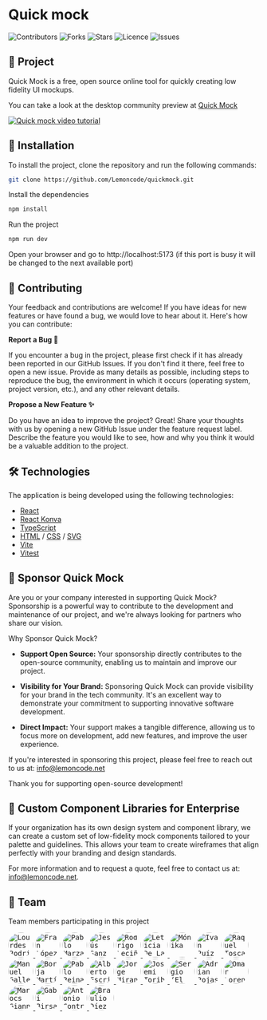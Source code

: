 # Quick mock

![Contributors](https://img.shields.io/github/contributors/Lemoncode/quickmock)
![Forks](https://img.shields.io/github/forks/Lemoncode/quickmock)
![Stars](https://img.shields.io/github/stars/Lemoncode/quickmock)
![Licence](https://img.shields.io/github/license/Lemoncode/quickmock)
![Issues](https://img.shields.io/github/issues/Lemoncode/quickmock)

## 🌟 Project

Quick Mock is a free, open source online tool for quickly creating low fidelity UI mockups.

You can take a look at the desktop community preview at [Quick Mock](https://www.quickmock.net/)

[![Quick mock video tutorial](https://img.youtube.com/vi/NqswxUvXm4c/0.jpg)](https://www.youtube.com/watch?v=NqswxUvXm4c)

## 🚀 Installation

To install the project, clone the repository and run the following commands:

```sh
git clone https://github.com/Lemoncode/quickmock.git
```

Install the dependencies

```bash
npm install
```

Run the project

```bash
npm run dev
```

Open your browser and go to http://localhost:5173 (if this port is busy it will be changed to the next available port)

## 🤝 Contributing

Your feedback and contributions are welcome! If you have ideas for new features or have found a bug, we would love to hear about it. Here's how you can contribute:

**Report a Bug 🐛**

If you encounter a bug in the project, please first check if it has already been reported in our GitHub Issues. If you don't find it there, feel free to open a new issue. Provide as many details as possible, including steps to reproduce the bug, the environment in which it occurs (operating system, project version, etc.), and any other relevant details.

**Propose a New Feature ✨**

Do you have an idea to improve the project? Great! Share your thoughts with us by opening a new GitHub Issue under the feature request label. Describe the feature you would like to see, how and why you think it would be a valuable addition to the project.

## 🛠️ Technologies

The application is being developed using the following technologies:

- [React](https://react.dev/)
- [React Konva](https://konvajs.org/)
- [TypeScript](https://www.typescriptlang.org/)
- [HTML](https://developer.mozilla.org/en-US/docs/Web/HTML) / [CSS](https://developer.mozilla.org/en-US/docs/Web/CSS) / [SVG](https://developer.mozilla.org/en-US/docs/Web/SVG)
- [Vite](https://vitejs.dev/)
- [Vitest](https://vitest.dev/)

## 💖 Sponsor Quick Mock

Are you or your company interested in supporting Quick Mock? Sponsorship is a powerful way to contribute to the development and maintenance of our project, and we're always looking for partners who share our vision.

Why Sponsor Quick Mock?

- **Support Open Source:** Your sponsorship directly contributes to the open-source community, enabling us to maintain and improve our project.

- **Visibility for Your Brand:** Sponsoring Quick Mock can provide visibility for your brand in the tech community. It's an excellent way to demonstrate your commitment to supporting innovative software development.

- **Direct Impact:** Your support makes a tangible difference, allowing us to focus more on development, add new features, and improve the user experience.

If you're interested in sponsoring this project, please feel free to reach out to us at: info@lemoncode.net

Thank you for supporting open-source development!

## 📐 Custom Component Libraries for Enterprise

If your organization has its own design system and component library, we can create a custom set of low-fidelity mock components tailored to your palette and guidelines. This allows your team to create wireframes that align perfectly with your branding and design standards.

For more information and to request a quote, feel free to contact us at: info@lemoncode.net.

## 👥 Team

Team members participating in this project

<p align="left">
  <a href="https://github.com/LourdesRsdp">
    <kbd><img src="https://github.com/LourdesRsdp.png" alt="Lourdes Rodriguez" width="50" height="50" style="border-radius: 50%;"></kbd>
  </a>
  <a href="https://github.com/Franlop7">
    <kbd><img src="https://github.com/Franlop7.png" alt="Fran López" width="50" height="50" style="border-radius: 50%;"></kbd>
  </a>
  <a href="https://github.com/oleojake">
    <kbd><img src="https://github.com/oleojake.png" alt="Pablo Marzal" width="50" height="50" style="border-radius: 50%;"></kbd>
  </a>
  <a href="https://github.com/jsanzdev">
    <kbd><img src="https://github.com/jsanzdev.png" alt="Jesús Sanz" width="50" height="50" style="border-radius: 50%;"></kbd>
  </a>
  <a href="https://github.com/devrodrigolec">
    <kbd><img src="https://github.com/devrodrigolec.png" alt="Rodrigo Leciñana" width="50" height="50" style="border-radius: 50%;"></kbd>
  </a>
  <a href="https://github.com/deletidev">
    <kbd><img src="https://github.com/deletidev.png" alt="Leticia De La Osa" width="50" height="50" style="border-radius: 50%;"></kbd>
  </a>
    <a href="https://github.com/monikMononoke">
    <kbd><img src="https://github.com/monikMononoke.png" alt="Mónika" width="50" height="50" style="border-radius: 50%;"></kbd>
  </a>
  </a>
    <a href="https://github.com/Ivanruii">
    <kbd><img src="https://github.com/Ivanruii.png" alt="Ivan Ruíz" width="50" height="50" style="border-radius: 50%;"></kbd>
  </a>
  </a>
    <a href="https://github.com/raquetelio">
    <kbd><img src="https://github.com/raquetelio.png" alt="Raquel Toscano" width="50" height="50" style="border-radius: 50%;"></kbd>
  </a>
  </a>
    <a href="https://github.com/manugallegob">
    <kbd><img src="https://github.com/manugallegob.png" alt="Manuel Gallego" width="50" height="50" style="border-radius: 50%;"></kbd>
  </a>
  <a href="https://github.com/Bomasen">
    <kbd><img src="https://github.com/Bomasen.png" alt="Borja Martínez Sendra" width="50" height="50" style="border-radius: 50%;"></kbd>
  </a>
  <a href="https://github.com/Pableras90">
    <kbd><img src="https://github.com/Pableras90.png" alt="Pablo Reinaldo" width="50" height="50" style="border-radius: 50%;"></kbd>
  </a>

  <a href="https://github.com/Alber-Writer">
    <kbd><img src="https://github.com/Alber-Writer.png" alt="Alberto Escribano" width="50" height="50" style="border-radius: 50%;"></kbd>
  </a>
  <a href="https://github.com/El-Mito-de-Giralda">
    <kbd><img src="https://github.com/El-Mito-de-Giralda.png" alt="Jorge Miranda de la quintana" width="50" height="50" style="border-radius: 50%;"></kbd>
  </a>
  <a href="https://github.com/josemitoribio">
    <kbd><img src="https://github.com/josemitoribio.png" alt="Josemi Toribio" width="50" height="50" style="border-radius: 50%;"></kbd>
  </a>
  <a href="https://github.com/sergioelmoreno">
    <kbd><img src="https://github.com/sergioelmoreno.png" alt="Sergio (El Moreno) del campo" width="50" height="50" style="border-radius: 50%;"></kbd>
  </a>  
  <a href="https://github.com/rojasadrian012">
    <kbd><img src="https://github.com/rojasadrian012.png" alt="Adrian Rojas" width="50" height="50" style="border-radius: 50%;"></kbd>
  </a>  
  <a href="https://github.com/omarlm">
    <kbd><img src="https://github.com/omarlm.png" alt="Omar Lorenzo" width="50" height="50" style="border-radius: 50%;"></kbd>
  </a>  
  <a href="https://github.com/marcosfiannini">
    <kbd><img src="https://github.com/marcosgiannini.png" alt="Marocs Giannini" width="50" height="50" style="border-radius: 50%;"></kbd>
  </a>  
  <a href="https://github.com/IonutGabi">
    <kbd><img src="https://github.com/IonutGabi.png" alt="Gabi Birsan" width="50" height="50" style="border-radius: 50%;"></kbd>
  </a>  
  <a href="https://github.com/antonio06">
    <kbd><img src="https://github.com/antonio06.png" alt="Antonio Contreras" width="50" height="50" style="border-radius: 50%;"></kbd>
  </a>  
  <a href="https://github.com/brauliodiez">
    <kbd><img src="https://github.com/brauliodiez.png" alt="Braulio Díez" width="50" height="50" style="border-radius: 50%;"></kbd>
  </a>
</p>
